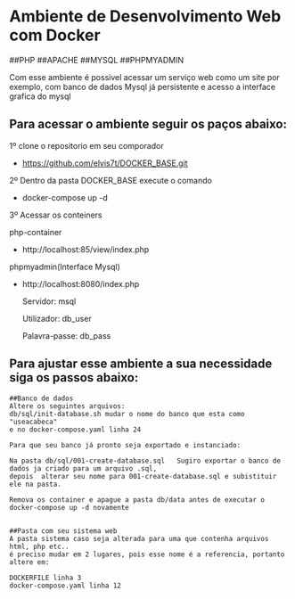 # Ambiente de Desenvolvimento Web com Docker

##PHP 
##APACHE
##MYSQL
##PHPMYADMIN

Com esse ambiente é possivel acessar um serviço web como um site por exemplo, com banco de dados Mysql já persistente e acesso a interface grafica do mysql

## Para acessar o ambiente seguir os paços abaixo:

1º clone o repositorio em seu comporador
 - https://github.com/elvis7t/DOCKER_BASE.git
 
2º Dentro da pasta DOCKER_BASE execute o comando 
 - docker-compose up -d 
 
3º Acessar os conteiners 

 php-container
 - http://localhost:85/view/index.php

 phpmyadmin(Interface Mysql)
 - http://localhost:8080/index.php
    
    Servidor: msql
    
    Utilizador: db_user
    
    Palavra-passe: db_pass

 ## Para ajustar esse ambiente a sua necessidade siga os passos abaixo:
  
    ##Banco de dados 
    Altere os seguintes arquivos:
    db/sql/init-database.sh mudar o nome do banco que esta como "useacabeca"
    e no docker-compose.yaml linha 24

    Para que seu banco já pronto seja exportado e instanciado:
    
    Na pasta db/sql/001-create-database.sql   Sugiro exportar o banco de dados ja criado para um arquivo .sql, 
    depois  alterar seu nome para 001-create-database.sql e subistituir ele na pasta. 
    
    Remova os container e apague a pasta db/data antes de executar o docker-compose up -d novamente
    

    ##Pasta com seu sistema web
    A pasta sistema caso seja alterada para uma que contenha arquivos html, php etc.. 
    é preciso mudar em 2 lugares, pois esse nome é a referencia, portanto altere em: 
    
    DOCKERFILE linha 3
    docker-compose.yaml linha 12






